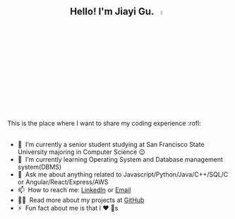 <h2 align="center"> Hello! I'm Jiayi Gu. <a href="https://www.gautamkrishnar.com/"><img src="https://media.giphy.com/media/hvRJCLFzcasrR4ia7z/giphy.gif" width="5%"></a></h2>
<p align="center">
</p>
<br><br>
This is the place where I want to share my coding experience :rofl:
<br><br>

- 🔭 &nbsp;I’m currently a senior student studying at San Francisco State University majoring in Computer Science :wink:
- 🌱 &nbsp;I’m currently learning Operating System and Database management system(DBMS)
- 💬 &nbsp;Ask me about anything related to Javascript/Python/Java/C++/SQL/C or Angular/React/Express/AWS
- 📫 &nbsp;How to reach me: [LinkedIn](www.linkedin.com/in/jiayi079) or <a rel="me" href="jgu3@mail.sfsu.edu">Email</a>
- 👨‍💻 &nbsp;Read more about my projects at [GitHub](https://github.com/Jiayi079)
- ⚡ &nbsp;Fun fact about me is that I :heart: :dog:s


